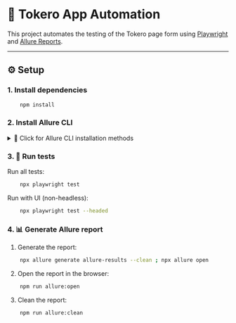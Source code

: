 # 🧪 Tokero App Automation

This project automates the testing of the Tokero page form using [Playwright](https://playwright.dev/) and [Allure Reports](https://docs.qameta.io/allure/).

---

## ⚙️ Setup

### 1. Install dependencies
```bash
    npm install
```
### 2. Install Allure CLI
<details> <summary>🔧 Click for Allure CLI installation methods</summary>
🟢 Method 1 – NPM (recommended)

```bash
    npm install -g allure-commandline --save-dev
```

🍏 Method 2 – Homebrew (for macOS)
```bash
    brew install allure
```
📦 Method 3 – Scoop (for Windows)
```bash
  scoop install allure
```
</details>

### 3. 🚀 Run tests
Run all tests:
```bash
    npx playwright test
```

Run with UI (non-headless):
```bash
    npx playwright test --headed
```
### 4. 📊 Generate Allure report
1. Generate the report:
```bash
    npx allure generate allure-results --clean ; npx allure open
```
2. Open the report in the browser:
```bash
    npm run allure:open
```
3. Clean the report:
```bash
    npm run allure:clean